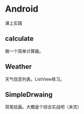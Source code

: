 # Android
课上实践

## calculate
做一个简单计算器。

## Weather
天气信息列表。ListView练习。

## SimpleDrwaing
简笔绘画。大概是个综合实战吧（未完）
